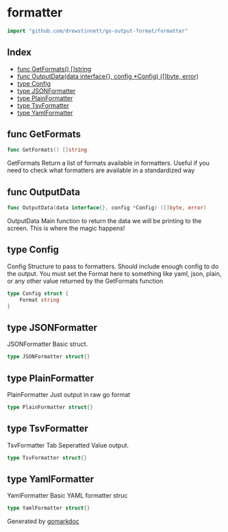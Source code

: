 <!-- Code generated by gomarkdoc. DO NOT EDIT -->

# formatter

```go
import "github.com/drewstinnett/go-output-format/formatter"
```

## Index

- [func GetFormats() []string](<#func-getformats>)
- [func OutputData(data interface{}, config *Config) ([]byte, error)](<#func-outputdata>)
- [type Config](<#type-config>)
- [type JSONFormatter](<#type-jsonformatter>)
- [type PlainFormatter](<#type-plainformatter>)
- [type TsvFormatter](<#type-tsvformatter>)
- [type YamlFormatter](<#type-yamlformatter>)


## func GetFormats

```go
func GetFormats() []string
```

GetFormats Return a list of formats available in formatters\. Useful if you need to check what formatters are available in a standardized way

## func OutputData

```go
func OutputData(data interface{}, config *Config) ([]byte, error)
```

OutputData Main function to return the data we will be printing to the screen\. This is where the magic happens\!

## type Config

Config Structure to pass to formatters\.  Should include enough config to do the output\. You must set the Format here to something like yaml\, json\, plain\, or any other value returned by the GetFormats function

```go
type Config struct {
    Format string
}
```

## type JSONFormatter

JSONFormatter Basic struct\.

```go
type JSONFormatter struct{}
```

## type PlainFormatter

PlainFormatter Just output in raw go format

```go
type PlainFormatter struct{}
```

## type TsvFormatter

TsvFormatter Tab Seperatted Value output\.

```go
type TsvFormatter struct{}
```

## type YamlFormatter

YamlFormatter Basic YAML formatter struc

```go
type YamlFormatter struct{}
```



Generated by [gomarkdoc](<https://github.com/princjef/gomarkdoc>)

